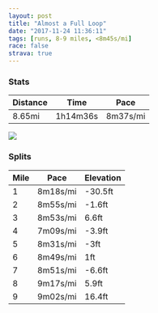 ```yaml
---
layout: post
title: "Almost a Full Loop"
date: "2017-11-24 11:36:11"
tags: [runs, 8-9 miles, <8m45s/mi]
race: false
strava: true
---
```


### Stats

| Distance | Time | Pace |
|----------|------|------|
|8.65mi|1h14m36s|8m37s/mi|

<img src='https://maps.googleapis.com/maps/api/staticmap?maptype=roadmap&path=enc:wvrwFbnqbMyAeBhCoG{LkK|CuKm@{ClK}^rHoB[kBvKmK`x@rHvt@fUfFbIHz}@zCpC`B~JpGnCi@nYj@`I`BhBV`MtCvGEfEjFzBdG~PdE`EtFzMzAnOgAbPbAvBmL|I}AcE}KfQ}IcGuAlDuUkDgAyBLeDgEy@}ErFmUwBeD_Af@iTunAyK{@wAgo@_AcWwGbBgKxBwBbB{H&key=AIzaSyC1MId7bFpkLXNAaYhBSTb8jLyiSqzbDtM&size=800x800&markers=color:yellow|label:S|40.7334,-73.98642&markers=color:green|label:F|40.741460000000025,-74.00477999999998'>

### Splits

| Mile | Pace | Elevation |
|------|------|-----------|
|1|8m18s/mi|-30.5ft|
|2|8m55s/mi|-1.6ft|
|3|8m53s/mi|6.6ft|
|4|7m09s/mi|-3.9ft|
|5|8m31s/mi|-3ft|
|6|8m49s/mi|1ft|
|7|8m51s/mi|-6.6ft|
|8|9m17s/mi|5.9ft|
|9|9m02s/mi|16.4ft|
